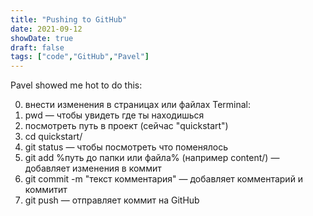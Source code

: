 ```yaml
---
title: "Pushing to GitHub"
date: 2021-09-12
showDate: true
draft: false
tags: ["code","GitHub","Pavel"]
---
```


Pavel showed me hot to do this:

0. внести изменения в страницах или файлах
Terminal:
1. pwd — чтобы увидеть где ты находишься
2. посмотреть путь в проект (сейчас "quickstart")
3. cd quickstart/
4. git status — чтобы посмотреть что поменялось
5. git add %путь до папки или файла% (например content/) — добавляет изменения в коммит
6. git commit -m "текст комментария" — добавляет комментарий и коммитит
7. git push — отправляет коммит на GitHub

